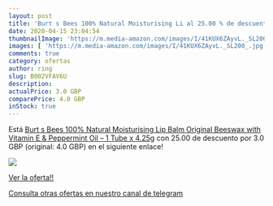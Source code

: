 ```yaml
---
layout: post
title: 'Burt s Bees 100% Natural Moisturising Li al 25.00 % de descuento'
date: 2020-04-15 23:04:54
thumbnailImage: 'https://m.media-amazon.com/images/I/41KUX6ZAyvL._SL200_.jpg'
images: [ 'https://m.media-amazon.com/images/I/41KUX6ZAyvL._SL200_.jpg' ]
comments: true
category: ofertas
author: ring
slug: B002VFAV6U
description:
actualPrice: 3.0 GBP
comparePrice: 4.0 GBP
inStock: true
---
```


Está [Burt s Bees 100% Natural Moisturising Lip Balm  Original Beeswax with Vitamin E & Peppermint Oil –  1 Tube x 4.25g](https://www.amazon.com/dp/B002VFAV6U/?tag=redken08-20) con 25.00 de descuento por 3.0 GBP (original: 4.0 GBP) en el siguiente enlace!

[![](https://m.media-amazon.com/images/I/41KUX6ZAyvL._SL200_.jpg)](https://www.amazon.com/dp/B002VFAV6U/?tag=redken08-20)

[Ver la oferta!!](https://www.amazon.com/dp/B002VFAV6U/?tag=redken08-20)

[Consulta otras ofertas en nuestro canal de telegram](https://t.me/s/ofertas25)
